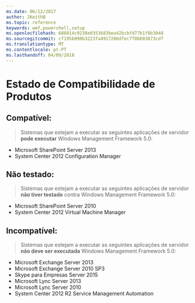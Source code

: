 ```yaml
---
ms.date: 06/12/2017
author: JKeithB
ms.topic: reference
keywords: wmf,powershell,setup
ms.openlocfilehash: 688014c9238e0353683bea42bcbfd77b1f8b3048
ms.sourcegitcommit: cf195b090b3223fa4917206dfec7f0b603873cdf
ms.translationtype: MT
ms.contentlocale: pt-PT
ms.lasthandoff: 04/09/2018
---
```

# <a name="product-compatibility-status"></a>Estado de Compatibilidade de Produtos

## <a name="compatible"></a>Compatível:
> Sistemas que estejam a executar as seguintes aplicações de servidor **pode executar** Windows Management Framework 5.0:

- Microsoft SharePoint Server 2013
- System Center 2012 Configuration Manager

## <a name="not-tested"></a>Não testado:
> Sistemas que estejam a executar as seguintes aplicações de servidor **não tiver testado** contra Windows Management Framework 5.0:

- Microsoft SharePoint Server 2010
- System Center 2012 Virtual Machine Manager

## <a name="incompatible"></a>Incompatível:
> Sistemas que estejam a executar as seguintes aplicações de servidor **não deve ser executada** Windows Management Framework 5.0:

- Microsoft Exchange Server 2013
- Microsoft Exchange Server 2010 SP3
- Skype para Empresas Server 2015
- Microsoft Lync Server 2013
- Microsoft Lync Server 2010
- System Center 2012 R2 Service Management Automation
